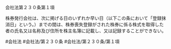 会社法第２３０条第１項

株券発行会社は、次に掲げる日のいずれか早い日（以下この条において「登録抹消日」という。）までの間は、株券喪失登録がされた株券に係る株式を取得した者の氏名又は名称及び住所を株主名簿に記載し、又は記録することができない。

#会社法
#会社法/第２３０条
#会社法/第２３０条/第１項
